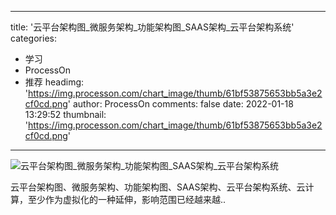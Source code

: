 
---
title: '云平台架构图_微服务架构_功能架构图_SAAS架构_云平台架构系统'
categories: 
 - 学习
 - ProcessOn
 - 推荐
headimg: 'https://img.processon.com/chart_image/thumb/61bf53875653bb5a3e2cf0cd.png'
author: ProcessOn
comments: false
date: 2022-01-18 13:29:52
thumbnail: 'https://img.processon.com/chart_image/thumb/61bf53875653bb5a3e2cf0cd.png'
---

<div>   
<img class="thumb" alt="云平台架构图_微服务架构_功能架构图_SAAS架构_云平台架构系统" src="https://img.processon.com/chart_image/thumb/61bf53875653bb5a3e2cf0cd.png" referrerpolicy="no-referrer">
<p>云平台架构图、微服务架构、功能架构图、SAAS架构、云平台架构系统、云计算，至少作为虚拟化的一种延伸，影响范围已经越来越..</p>  
</div>
            